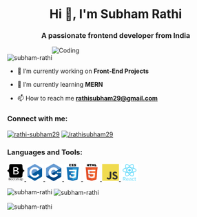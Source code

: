 <h1 align="center">Hi 👋, I'm Subham Rathi</h1>
<h3 align="center">A passionate frontend developer from India</h3>

<img align="right" alt="Coding" width="400" src="https://t4.ftcdn.net/jpg/03/13/40/45/360_F_313404541_e9YZ3pht6oEEkMXuhxTboqXA2B2ShNnC.jpg">
<p align="left"> <img src="https://komarev.com/ghpvc/?username=subham-rathi&label=Profile%20views&color=0e75b6&style=flat" alt="subham-rathi" /> </p>

- 🔭 I’m currently working on **Front-End Projects**

- 🌱 I’m currently learning **MERN**

- 📫 How to reach me **rathisubham29@gmail.com**

<h3 align="left">Connect with me:</h3>
<p align="left">
<a href="https://www.leetcode.com/rathi-subham29" target="blank"><img align="center" src="https://raw.githubusercontent.com/rahuldkjain/github-profile-readme-generator/master/src/images/icons/Social/leet-code.svg" alt="rathi-subham29" height="30" width="40" /></a>
<a href="https://auth.geeksforgeeks.org/user//rathisubham29" target="blank"><img align="center" src="https://raw.githubusercontent.com/rahuldkjain/github-profile-readme-generator/master/src/images/icons/Social/geeks-for-geeks.svg" alt="/rathisubham29" height="30" width="40" /></a>
</p>

<h3 align="left">Languages and Tools:</h3>
<p align="left"> <a href="https://getbootstrap.com" target="_blank" rel="noreferrer"> <img src="https://raw.githubusercontent.com/devicons/devicon/master/icons/bootstrap/bootstrap-plain-wordmark.svg" alt="bootstrap" width="40" height="40"/> </a> <a href="https://www.cprogramming.com/" target="_blank" rel="noreferrer"> <img src="https://raw.githubusercontent.com/devicons/devicon/master/icons/c/c-original.svg" alt="c" width="40" height="40"/> </a> <a href="https://www.w3schools.com/cpp/" target="_blank" rel="noreferrer"> <img src="https://raw.githubusercontent.com/devicons/devicon/master/icons/cplusplus/cplusplus-original.svg" alt="cplusplus" width="40" height="40"/> </a> <a href="https://www.w3schools.com/css/" target="_blank" rel="noreferrer"> <img src="https://raw.githubusercontent.com/devicons/devicon/master/icons/css3/css3-original-wordmark.svg" alt="css3" width="40" height="40"/> </a> <a href="https://www.w3.org/html/" target="_blank" rel="noreferrer"> <img src="https://raw.githubusercontent.com/devicons/devicon/master/icons/html5/html5-original-wordmark.svg" alt="html5" width="40" height="40"/> </a> <a href="https://developer.mozilla.org/en-US/docs/Web/JavaScript" target="_blank" rel="noreferrer"> <img src="https://raw.githubusercontent.com/devicons/devicon/master/icons/javascript/javascript-original.svg" alt="javascript" width="40" height="40"/> </a> <a href="https://reactjs.org/" target="_blank" rel="noreferrer"> <img src="https://raw.githubusercontent.com/devicons/devicon/master/icons/react/react-original-wordmark.svg" alt="react" width="40" height="40"/> </a> </p>

<p><img align="left" src="https://github-readme-stats.vercel.app/api/top-langs?username=subham-rathi&show_icons=true&locale=en&layout=compact" alt="subham-rathi" /></p>

<p>&nbsp;<img align="center" src="https://github-readme-stats.vercel.app/api?username=subham-rathi&show_icons=true&locale=en" alt="subham-rathi" /></p>

<p><img align="center" src="https://github-readme-streak-stats.herokuapp.com/?user=subham-rathi&" alt="subham-rathi" /></p>
